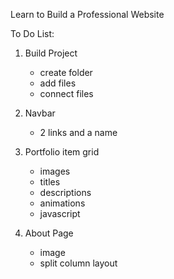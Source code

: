 Learn to Build a Professional Website

To Do List:

1. Build Project
    - create folder
    - add files
    - connect files

2. Navbar
    - 2 links and a name

3. Portfolio item grid
    - images
    - titles
    - descriptions
    - animations
    - javascript

4. About Page
    - image
    - split column layout